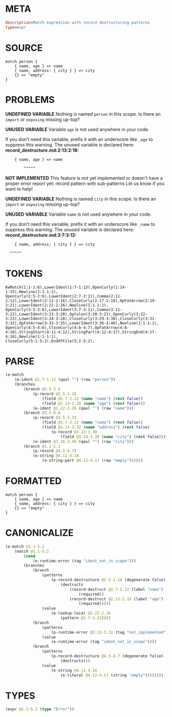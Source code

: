 # META
~~~ini
description=Match expression with record destructuring patterns
type=expr
~~~
# SOURCE
~~~roc
match person {
    { name, age } => name
    { name, address: { city } } => city
    {} => "empty"
}
~~~
# PROBLEMS
**UNDEFINED VARIABLE**
Nothing is named `person` in this scope.
Is there an `import` or `exposing` missing up-top?

**UNUSED VARIABLE**
Variable ``age`` is not used anywhere in your code.

If you don't need this variable, prefix it with an underscore like `_age` to suppress this warning.
The unused variable is declared here:
**record_destructure.md:2:13:2:18:**
```roc
    { name, age } => name
```
            ^^^^^


**NOT IMPLEMENTED**
This feature is not yet implemented or doesn't have a proper error report yet: record pattern with sub-patterns
Let us know if you want to help!

**UNDEFINED VARIABLE**
Nothing is named `city` in this scope.
Is there an `import` or `exposing` missing up-top?

**UNUSED VARIABLE**
Variable ``name`` is not used anywhere in your code.

If you don't need this variable, prefix it with an underscore like `_name` to suppress this warning.
The unused variable is declared here:
**record_destructure.md:3:7:3:12:**
```roc
    { name, address: { city } } => city
```
      ^^^^^


# TOKENS
~~~zig
KwMatch(1:1-1:6),LowerIdent(1:7-1:13),OpenCurly(1:14-1:15),Newline(1:1-1:1),
OpenCurly(2:5-2:6),LowerIdent(2:7-2:11),Comma(2:11-2:12),LowerIdent(2:13-2:16),CloseCurly(2:17-2:18),OpFatArrow(2:19-2:21),LowerIdent(2:22-2:26),Newline(1:1-1:1),
OpenCurly(3:5-3:6),LowerIdent(3:7-3:11),Comma(3:11-3:12),LowerIdent(3:13-3:20),OpColon(3:20-3:21),OpenCurly(3:22-3:23),LowerIdent(3:24-3:28),CloseCurly(3:29-3:30),CloseCurly(3:31-3:32),OpFatArrow(3:33-3:35),LowerIdent(3:36-3:40),Newline(1:1-1:1),
OpenCurly(4:5-4:6),CloseCurly(4:6-4:7),OpFatArrow(4:8-4:10),StringStart(4:11-4:12),StringPart(4:12-4:17),StringEnd(4:17-4:18),Newline(1:1-1:1),
CloseCurly(5:1-5:2),EndOfFile(5:2-5:2),
~~~
# PARSE
~~~clojure
(e-match
	(e-ident @1.7-1.13 (qaul "") (raw "person"))
	(branches
		(branch @2.5-3.6
			(p-record @2.5-2.18
				(field @2.7-2.12 (name "name") (rest false))
				(field @2.13-2.18 (name "age") (rest false)))
			(e-ident @2.22-2.26 (qaul "") (raw "name")))
		(branch @3.5-4.6
			(p-record @3.5-3.32
				(field @3.7-3.12 (name "name") (rest false))
				(field @3.13-3.32 (name "address") (rest false)
					(p-record @3.22-3.30
						(field @3.24-3.30 (name "city") (rest false)))))
			(e-ident @3.36-3.40 (qaul "") (raw "city")))
		(branch @1.1-1.1
			(p-record @4.5-4.7)
			(e-string @4.11-4.18
				(e-string-part @4.12-4.17 (raw "empty"))))))
~~~
# FORMATTED
~~~roc
match person {
	{ name, age } => name
	{ name, address: { city } } => city
	{} => "empty"
}
~~~
# CANONICALIZE
~~~clojure
(e-match @1.1-5.2
	(match @1.1-5.2
		(cond
			(e-runtime-error (tag "ident_not_in_scope")))
		(branches
			(branch
				(patterns
					(p-record-destructure @2.5-2.18 (degenerate false)
						(destructs
							(record-destruct @2.7-2.12 (label "name") (ident "name")
								(required))
							(record-destruct @2.13-2.18 (label "age") (ident "age")
								(required)))))
				(value
					(e-lookup-local @2.22-2.26
						(pattern @2.7-2.12))))
			(branch
				(patterns
					(p-runtime-error @3.13-3.32 (tag "not_implemented") (degenerate false)))
				(value
					(e-runtime-error (tag "ident_not_in_scope"))))
			(branch
				(patterns
					(p-record-destructure @4.5-4.7 (degenerate false)
						(destructs)))
				(value
					(e-string @4.11-4.18
						(e-literal @4.12-4.17 (string "empty"))))))))
~~~
# TYPES
~~~clojure
(expr @1.1-5.2 (type "Error"))
~~~

